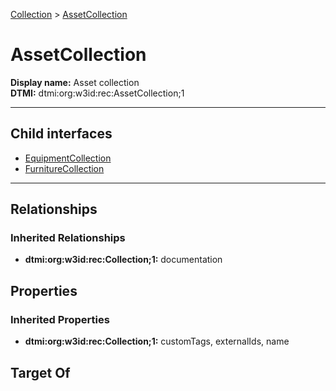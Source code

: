 [Collection](../Collection.md) > [AssetCollection](#)
# AssetCollection

**Display name:** Asset collection<br />
**DTMI:** dtmi:org:w3id:rec:AssetCollection;1

---


## Child interfaces
* [EquipmentCollection](EquipmentCollection/EquipmentCollection.md)
* [FurnitureCollection](FurnitureCollection.md)

---
## Relationships
### Inherited Relationships
* **dtmi:org:w3id:rec:Collection;1:** documentation
## Properties
### Inherited Properties
* **dtmi:org:w3id:rec:Collection;1:** customTags, externalIds, name
## Target Of
